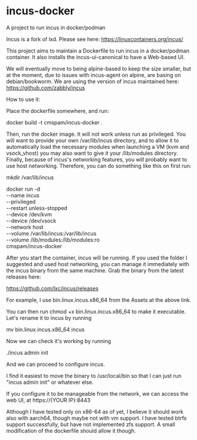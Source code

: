 # incus-docker
A project to run incus in docker/podman

Incus is a fork of lxd. Please see here:
https://linuxcontainers.org/incus/

This project aims to maintain a Dockerfile to run incus in a docker/podman container.
It also installs the incus-ui-canonical to have a Web-based UI.

We will eventually move to being alpine-based to keep the size smaller, but at the moment, due to issues with incus-agent on alpine, are basing on debian/bookworm.
We are using the version of incus maintained here:
https://github.com/zabbly/incus

How to use it:

Place the dockerfile somewhere, and run:

docker build -t cmspam/incus-docker .

Then, run the docker image. It will not work unless run as privileged. You will want to provide your own /var/lib/incus directory, and to allow it to automatically load the necessary modules when launching a VM (kvm and vsock_vhost) you may also want to give it your /lib/modules directory. Finally, because of incus's networking features, you will probably want to use host networking.  Therefore, you can do something like this on first run:

mkdir /var/lib/incus

docker run -d \
--name incus \
--privileged \
--restart unless-stopped \
--device /dev/kvm \
--device /dev/vsock \
--network host \
--volume /var/lib/incus:/var/lib/incus \
--volume /lib/modules:/lib/modules:ro \
cmspam/incus-docker


After you start the container, incus will be running. If you used the folder I suggested and used host networking, you can manage it immediately with the incus binary from the same machine. Grab the binary from the latest releases here:

https://github.com/lxc/incus/releases

For example, I use bin.linux.incus.x86_64 from the Assets at the above link.

You can then run chmod +x bin.linux.incus.x86_64 to make it executable. Let's rename it to incus by running 

mv bin.linux.incus.x86_64 incus

Now we can check it's working by running

./incus admin init

And we can proceed to configure incus.

I find it easiest to move the binary to /usr/local/bin so that I can just run "incus admin init" or whatever else.

If you configure it to be manageable from the network, we can access the web UI, at https://{YOUR IP}:8443

Although I have tested only on x86-64 as of yet, I believe it should work also with aarch64, though maybe not with vm support. I have tested btrfs support successfully, but have not implemented zfs support. A small modification of the dockerfile should allow it though.
